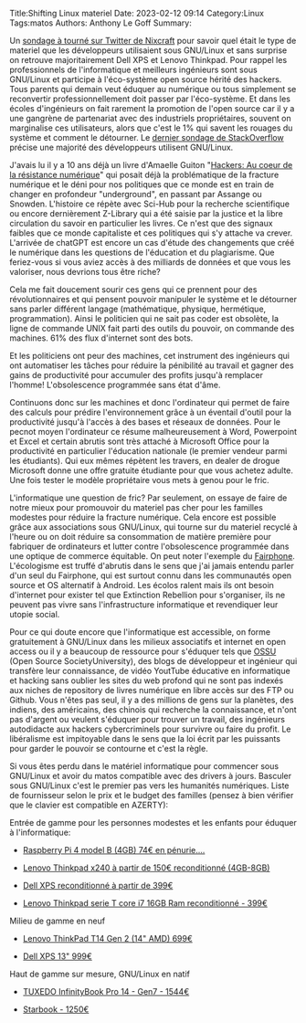 ﻿Title:Shifting Linux materiel
Date: 2023-02-12 09:14
Category:Linux
Tags:matos
Authors: Anthony Le Goff
Summary:

Un [sondage à tourné sur Twitter de Nixcraft](https://twitter.com/nixcraft/status/1624368568258424834) pour savoir quel était le type de materiel que les développeurs utilisaient sous GNU/Linux et sans surprise on retrouve majoritairement Dell XPS et Lenovo Thinkpad. Pour rappel les professionnels de l'informatique et meilleurs ingénieurs sont sous GNU/Linux et participe à l'éco-système open source hérité des hackers. Tous parents qui demain veut éduquer au numérique ou tous simplement se reconvertir professionnellement doit passer par l'éco-système. Et dans les écoles d'ingénieurs on fait rarement la promotion de l'open source car il y a une gangrène de partenariat avec des industriels propriétaires, souvent on marginalise ces utilisateurs, alors que c'est le 1% qui savent les rouages du système et comment le détourner. Le [dernier sondage de StackOverflow](https://survey.stackoverflow.co/2022/#section-most-popular-technologies-operating-system) précise une majorité des développeurs utilisent GNU/Linux.  

J'avais lu il y a 10 ans déjà un livre d'Amaelle Guiton "[Hackers: Au coeur de la résistance numérique](https://www.amazon.fr/Hackers-Au-coeur-r%C3%A9sistance-num%C3%A9rique/dp/2846265011)" qui posait déjà la problématique de la fracture numérique et le déni pour nos politiques que ce monde est en train de changer en profondeur "underground", en passant par Assange ou Snowden. L'histoire ce répète avec Sci-Hub pour la recherche scientifique ou encore dernièrement Z-Library qui a été saisie par la justice et la libre circulation du savoir en particulier les livres. Ce n'est que des signaux faibles que ce monde capitaliste et ces politiques qui s'y attache va crever. L'arrivée de chatGPT est encore un cas d'étude des changements que créé le numérique dans les questions de l'éducation et du plagiarisme. Que feriez-vous si vous aviez accès à des milliards de données et que vous les valoriser, nous devrions tous être riche?  

Cela me fait doucement sourir ces gens qui ce prennent pour des révolutionnaires et qui pensent pouvoir manipuler le système et le détourner sans parler différent langage (mathématique, physique, hermétique, programmation). Ainsi le politicien qui ne sait pas coder est obsolète, la ligne de commande UNIX fait parti des outils du pouvoir, on commande des machines. 61% des flux d'internet sont des bots.  

Et les politiciens ont peur des machines, cet instrument des ingénieurs qui ont automatiser les tâches pour réduire la pénibilité au travail et gagner des gains de productivité pour accumuler des profits jusqu'à remplacer l'homme! L'obsolescence programmée sans état d'âme.  

Continuons donc sur les machines et donc l'ordinateur qui permet de faire des calculs pour prédire l'environnement grâce à un éventail d'outil pour la productivité jusqu'à l'accès à des bases et réseaux de données. Pour le pecnot moyen l'ordinateur ce résume malheureusement à Word, Powerpoint et Excel et certain abrutis sont très attaché à Microsoft Office pour la productivité en particulier l'éducation nationale (le premier vendeur parmi les étudiants). Qui eux mêmes répètent les travers, en dealer de drogue Microsoft donne une offre gratuite étudiante pour que vous achetez adulte. Une fois tester le modèle propriétaire vous mets à genou pour le fric.  

L'informatique une question de fric? Par seulement, on essaye de faire de notre mieux pour promouvoir du materiel pas cher pour les familles modestes pour réduire la fracture numérique. Cela encore est possible grâce aux associations sous GNU/Linux, qui tourne sur du materiel recyclé à l'heure ou on doit réduire sa consommation de matière première pour fabriquer de ordinateurs et lutter contre l'obsolescence programmée dans une optique de commerce équitable. On peut noter l'exemple du [Fairphone](https://www.fairphone.com/fr/). L'écologisme est truffé d'abrutis dans le sens que j'ai jamais entendu parler d'un seul du Fairphone, qui est surtout connu dans les communautés open source et OS alternatif à Android. Les écolos ralent mais ils ont besoin d'internet pour exister tel que Extinction Rebellion pour s'organiser, ils ne peuvent pas vivre sans l'infrastructure informatique et revendiquer leur utopie social.  

Pour ce qui doute encore que l'informatique est accessible, on forme gratuitement à GNU/Linux dans les milieux associatifs et internet en open access ou il y a beaucoup de ressource pour s'éduquer tels que [OSSU](https://ossu.thinkific.com/courses/computer-science-v7) (Open Source SocietyUniversity), des blogs de développeur et ingénieur qui transfère leur connaissance, de vidéo YoutTube éducative en informatique et hacking sans oublier les sites du web profond qui ne sont pas indexés aux niches de repository de livres numérique en libre accès sur des FTP ou Github. Vous n'êtes pas seul, il y a des millions de gens sur la planètes, des indiens, des américains, des chinois qui recherche la connaissance, et n'ont pas d'argent ou veulent s'éduquer pour trouver un travail, des ingénieurs autodidacte aux hackers cybercriminels pour survivre ou faire du profit. Le libéralisme est impitoyable dans le sens que la loi écrit par les puissants pour garder le pouvoir se contourne et c'est la règle.  

Si vous êtes perdu dans le matériel informatique pour commencer sous GNU/Linux et avoir du matos compatible avec des drivers à jours. Basculer sous GNU/Linux c'est le premier pas vers les humanités numériques. Liste de fournisseur selon le prix et le budget des familles (pensez à bien vérifier que le clavier est compatible en AZERTY):  

Entrée de gamme pour les personnes modestes et les enfants pour éduquer à l'informatique:  

*   [Raspberry Pi 4 model B (4GB) 74€ en pénurie....](https://www.kubii.fr/cartes-raspberry-pi/2772-nouveau-raspberry-pi-4-modele-b-4gb-kubii-3272496309333.html)  
    
*   [Lenovo Thinkpad x240 à partir de 150€ reconditionné (4GB-8GB)](https://www.backmarket.fr/fr-fr/search?q=lenovo%20thinkpad%20X240)  
    
*   [Dell XPS reconditionné à partir de 399€](https://www.backmarket.fr/fr-fr/search?q=dell%20xps)  
    
*   [Lenovo Thinkpad serie T core i7 16GB Ram reconditionné - 399€](https://www.backmarket.fr/fr-fr/p/lenovo-thinkpad-t480-14-core-i7-18-ghz-ssd-256-go-16-go-azerty-francais/0b072f18-48d1-42f4-8fa8-6d96c5c87535#l=12)  
    

Milieu de gamme en neuf  

*   [Lenovo ThinkPad T14 Gen 2 (14" AMD) 699€](https://www.lenovo.com/fr/fr/laptops/thinkpad/t-series/T14-G2-AMD/p/22TPT14T4A1)  
    
*   [Dell XPS 13" 999€](https://www.dell.com/fr-fr/shop/ordinateurs-portables/xps-13-laptop/spd/xps-13-9315-laptop)  
    

Haut de gamme sur mesure, GNU/Linux en natif  

*   [TUXEDO InfinityBook Pro 14 - Gen7 - 1544€](https://www.tuxedocomputers.com/en/TUXEDO-InfinityBook-Pro-14-Gen7.tuxedo)  
    
*   [Starbook - 1250€](https://fr.starlabs.systems/pages/starbook#)